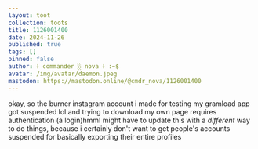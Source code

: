 ```yaml
---
layout: toot
collection: toots
title: 1126001400
date: 2024-11-26
published: true
tags: []
pinned: false
author: ⸸ commander ░ nova ⸸ :~$
avatar: /img/avatar/daemon.jpeg
mastodon: https://mastodon.online/@cmdr_nova/1126001400
---
```


okay, so the burner instagram account i made for testing my gramload app got suspended lol and trying to download my own page requires authentication (a login)hmmI might have to update this with a _different_ way to do things, because i certainly don't want to get people's accounts suspended for basically exporting their entire profiles
